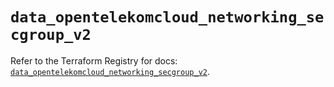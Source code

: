 # `data_opentelekomcloud_networking_secgroup_v2`

Refer to the Terraform Registry for docs: [`data_opentelekomcloud_networking_secgroup_v2`](https://registry.terraform.io/providers/opentelekomcloud/opentelekomcloud/1.36.28/docs/data-sources/networking_secgroup_v2).
